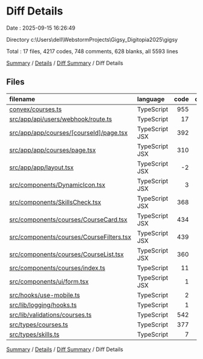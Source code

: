 # Diff Details

Date : 2025-09-15 16:26:49

Directory c:\\Users\\dell\\WebstormProjects\\Gigsy_Digitopia2025\\gigsy

Total : 17 files,  4217 codes, 748 comments, 628 blanks, all 5593 lines

[Summary](results.md) / [Details](details.md) / [Diff Summary](diff.md) / Diff Details

## Files
| filename | language | code | comment | blank | total |
| :--- | :--- | ---: | ---: | ---: | ---: |
| [convex/courses.ts](/convex/courses.ts) | TypeScript | 955 | 151 | 155 | 1,261 |
| [src/app/api/users/webhook/route.ts](/src/app/api/users/webhook/route.ts) | TypeScript | 17 | 0 | 0 | 17 |
| [src/app/app/courses/\[courseId\]/page.tsx](/src/app/app/courses/%5BcourseId%5D/page.tsx) | TypeScript JSX | 392 | 44 | 35 | 471 |
| [src/app/app/courses/page.tsx](/src/app/app/courses/page.tsx) | TypeScript JSX | 310 | 54 | 32 | 396 |
| [src/app/app/layout.tsx](/src/app/app/layout.tsx) | TypeScript JSX | -2 | 0 | 0 | -2 |
| [src/components/DynamicIcon.tsx](/src/components/DynamicIcon.tsx) | TypeScript JSX | 3 | 0 | 0 | 3 |
| [src/components/SkillsCheck.tsx](/src/components/SkillsCheck.tsx) | TypeScript JSX | 368 | 20 | 43 | 431 |
| [src/components/courses/CourseCard.tsx](/src/components/courses/CourseCard.tsx) | TypeScript JSX | 434 | 27 | 35 | 496 |
| [src/components/courses/CourseFilters.tsx](/src/components/courses/CourseFilters.tsx) | TypeScript JSX | 439 | 23 | 33 | 495 |
| [src/components/courses/CourseList.tsx](/src/components/courses/CourseList.tsx) | TypeScript JSX | 360 | 16 | 29 | 405 |
| [src/components/courses/index.ts](/src/components/courses/index.ts) | TypeScript | 11 | 12 | 2 | 25 |
| [src/components/ui/form.tsx](/src/components/ui/form.tsx) | TypeScript JSX | 1 | 0 | 0 | 1 |
| [src/hooks/use-mobile.ts](/src/hooks/use-mobile.ts) | TypeScript | 2 | 0 | 0 | 2 |
| [src/lib/logging/hooks.ts](/src/lib/logging/hooks.ts) | TypeScript | 1 | 0 | 0 | 1 |
| [src/lib/validations/courses.ts](/src/lib/validations/courses.ts) | TypeScript | 542 | 124 | 74 | 740 |
| [src/types/courses.ts](/src/types/courses.ts) | TypeScript | 377 | 277 | 190 | 844 |
| [src/types/skills.ts](/src/types/skills.ts) | TypeScript | 7 | 0 | 0 | 7 |

[Summary](results.md) / [Details](details.md) / [Diff Summary](diff.md) / Diff Details